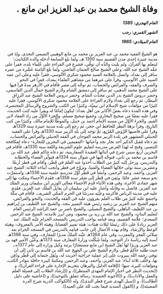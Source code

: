 <h1 dir="rtl">وفاة الشيخ محمد بن عبد العزيز ابن مانع .</h1>

<h5 dir="rtl">العام الهجري:  1385

الشهر القمري: رجب

العام الميلادي: 1965</h5>

<p dir="rtl">هو الشيخُ الفقيه محمد بن عبد العزيز بن محمد بن مانع الوهيبي التميمي النجدي. ولِدَ في مدينة عنيزة إحدى مدن القصيم سنة 1300 هـ، ولما بلغ السابعةَ أدخله والده الكتاتيبَ؛ ليتعلم بها القرآنَ، ولم يلبث والدُه أن توفِّي، فشرع في القراءةِ على عُلماء بلده، فقرأ على عمِّه الشيخ عبد الله، وعلى الشيخ صالح العثمان القاضي، ولما بلغ الثامنةَ عَشْرة من عمره سافر إلى بغداد، واتصل بالعلامة السيد محمود شكري الألوسي، فقرأ عليه وعلى ابن عمه السيد علي الألوسي، وقرأ على غيرِهما من مشاهير العلماء ببغداد، فقرأ في النحو والصرف والفقه، والفرائض والحساب، ثم توجَّه إلى مصر فأقام في الأزهر مدةً قرأ فيها على الشيخ محمد الذهبي، ثم سافر إلى دمشق الشام ولازم الشيخ جمال الدين القاسمي، وحضر دروسَ الشيخ بدر الدين محدِّث الشام، وحضر دروس العلامة الشيخ عبد الرزاق البيطار، ثم رجع إلى بغدادَ ولازم القراءةَ على العلامة محمود شكري الألوسي، فقرأ عليه كثيرًا من مؤلفات شيخ الإسلام ابن تيميَّة، وكثيرًا من الكتب والشروح والرسائل المختصرة، وفي هذه المدة دعاه بعضُ الأكابر من أهل بغداد؛ ليكونَ إمامًا له ويقرأ عليه كتبَ الحديث، فقرأ عليه بعضًا من صحيح البخاري، وجميعَ صحيح مسلم، والجزءَ الأوَّلَ مِن زاد المعاد لابن القيم، والجزءَ الأوَّلَ من مسند الإمام أحمد بن حنبل، والموطَّأ للإمام مالك، وكثيرًا من كتب التاريخ، وقرأ نزهةَ النظر للحافظ ابن حجر، ثم رجع إلى بلده مدينة عنيزة سنة 1329هـ وقرأ على قاضيها الرَّوض المُرْبِع، ثمَّ توجه إلى بلد الزبير سنة 1330هـ وقرأ على الفقيه الحنبلي المشهور في بلدة الزبير محمد العوجان في الفقه الحنبلي والفرائض والحساب، ثم دعاه مُقبل الذكير أحد تجار نجد وأعيانها -المقيمين في البحرين للتجارة- دعاه لمكافحة التنصير، وفتح له لهذا الغرض مدرسة لتعليم علوم الشريعة واللغة سنة 1330هـ، فأقام في البحرين أربعَ سنين شرح في أثنائها العقيدةَ السفارينية، ثم دعاه حاكم قطر عبد الله بن قاسم بن محمد بن ثاني، فتوجَّه إليها في شوال سنة 1334هـ فتولَّى القضاءَ والخطابة والتدريس، ورحل إليه كثيرٌ من الطلاب أخذوا عنه العلمَ في قَطَر، وأقام في قطر أربعًا وعشرين سنة تولى خلالها القضاءَ والفتيا، وتزوَّج في قطر وأنجب أبناءه الثلاثة: الشيخ عبد العزيز، وأحمد، وعبد الرحمن، وأنشأ في قَطَر أوَّلَ مدرسةٍ علمية سنة 1336هـ، واستمرَّت نحو سبعة عشر عامًا. وبَقِيَ في قَطَر إلى صَفَر سنة 1358هـ، فقَدِمَ الأحساءَ ومكث بها إلى شهر جمادى الآخرة، وفي هذه الأثناء قَدِمَ الأحساءَ معالي الوزير ابن سليمان وزير الملك عبد العزيز، فاتصل به وقابله وأشار عليه ابن سليمان أن يقابِلَ الملك عبد العزيز، فقَدِمَ عليه في مدينة الرياض فأكرمه وعيَّنه مدرسًا في الحرم المكي الشريف، فأقام في مكَّةَ واجتمع عليه كثيرٌ من طلاب العلم يقرؤون عليه في الفقه والحديث، والنحو والفرائض، منهم الشيخ عبد العزيز بن رشيد رئيس هيئة التمييز بنجد، والشيخ عبد اللطيف بن إبراهيم بن عبد اللطيف الباهلي، والشيخ البصيلي، والشيخ ناصر بن حمد الراشد الرئيس العام لتعليم البنات، والشيخ عبد الله بن زيد بن محمود، ومن أبرز تلامذته: الشيخ عبد الرحمن السعدي؛ علَّامة القصيم، وبعد قيامه بواجب التدريس بالمسجد الحرام عيَّنه الملك عبد العزيز زيادةً على ذلك رئيسًا لثلاث هيئات: هيئة تمييز القضايا، وهيئة الأمر بالمعروف، وهيئة الوعظ والإرشاد. وقام بهذه الأعمال إلى جانب قيامِه بالتدريس في المسجد الحرام بعد صلاتَي الفجر والمغرب، وفي عام 1364هـ عيَّنه الملكُ مديرًا للمعارف، وفي سنة 1366هـ أسند إليه رئاسةَ دار التوحيد، ولما شُكِّلت وزارةُ المعارف سنة 1373هـ وعُيِّن الأمير فهد بن عبد العزيز وزيرًا لها نُقِلَ الشيخ ابن مانع مستشارًا برتبة وكيل وزارة إلى عام 1377ه،ـ حيث طلبه حاكِمُ قطر، ولازم الشيخ علي بن الشيخ عبد الله بن قاسم بن ثاني إلى أن توفي رحمه الله ببيروت على إثر عملية جراحية أُجريت له، ونُقِل جثمانه إلى قَطَر ودُفِن بها، وخَلَّف ثلاثة أبناء: عبد العزيز، وأحمد، وعبد الرحمن, ومكتبةً كبيرة حافلة بنوادر الكتب، ومؤلفات كثيرة، منها: ((إقامة الدليل والبرهان بتحريم الإجارة على قراءة القرآن))، و ((تحديث النظر في أخبار الإمام المهدي المنتظر))، و ((إرشاد الطلاب إلى فضيلة العلم والعمل والآداب))، و ((الأجوبة الحميدة: رسالة تتعلق بالتوحيد))، و ((حاشية على دليل الطالب))، و ((سبل الهدى شرح قطر الندى))، وله ((الكواكب الدرية شرح الدرة المضيئة))، و ((القول السديد فيما يجب لله على العبيد)).</p></br>

